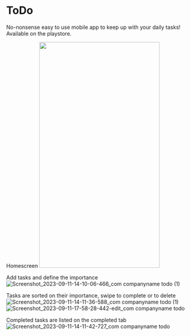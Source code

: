 # ToDo
No-nonsense easy to use mobile app to keep up with your daily tasks! Available on the playstore.

Homescreen
<img src="https://github.com/Woetroer/ToDo/assets/92635454/55900e01-15d0-498d-be62-c8f1ff1ee33e" width="320" height="600">

Add tasks and define the importance
![Screenshot_2023-09-11-14-10-06-466_com companyname todo (1)](https://github.com/Woetroer/ToDo/assets/92635454/1c6db892-78d5-460f-a443-95530b6dc382)

Tasks are sorted on their importance, swipe to complete or to delete
![Screenshot_2023-09-11-14-11-36-588_com companyname todo (1)](https://github.com/Woetroer/ToDo/assets/92635454/4c279642-4898-49f7-86d7-49cead26dd5c)
![Screenshot_2023-09-11-17-58-28-442-edit_com companyname todo](https://github.com/Woetroer/ToDo/assets/92635454/4be78fdb-7315-4492-8f3e-c5714fd6b02d)

Completed tasks are listed on the completed tab
![Screenshot_2023-09-11-14-11-42-727_com companyname todo](https://github.com/Woetroer/ToDo/assets/92635454/e47885a9-b2e1-45d0-83fa-c0fea1a179dc)
